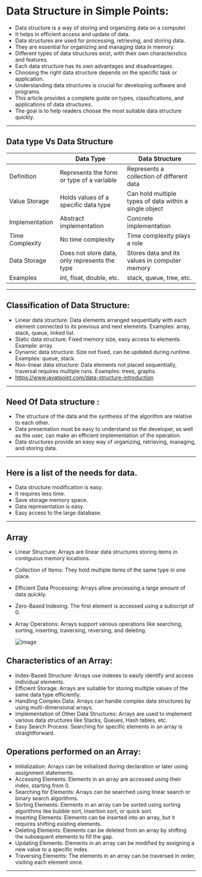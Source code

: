 # Data Structure in Simple Points:

- Data structure is a way of storing and organizing data on a computer.
- It helps in efficient access and update of data.
- Data structures are used for processing, retrieving, and storing data.
- They are essential for organizing and managing data in memory.
- Different types of data structures exist, with their own characteristics and features.
- Each data structure has its own advantages and disadvantages.
- Choosing the right data structure depends on the specific task or application.
- Understanding data structures is crucial for developing software and programs.
- This article provides a complete guide on types, classifications, and applications of data structures.
- The goal is to help readers choose the most suitable data structure quickly.

**********

## Data type Vs Data Structure

| | Data Type | Data Structure |
|---|---|---|
| Definition            | Represents the form or type of a variable                       | Represents a collection of different data                      |
| Value Storage         | Holds values of a specific data type                            | Can hold multiple types of data within a single object         |
| Implementation        | Abstract implementation                                       | Concrete implementation                                      |
| Time Complexity       | No time complexity                                            | Time complexity plays a role                                 |
| Data Storage          | Does not store data, only represents the type                   | Stores data and its values in computer memory                 |
| Examples              | int, float, double, etc.                                      | stack, queue, tree, etc.                                      |

**********

## Classification of Data Structure:

- Linear data structure: Data elements arranged sequentially with each element connected to its previous and next elements. Examples: array, stack, queue, linked list.
- Static data structure: Fixed memory size, easy access to elements. Example: array.
- Dynamic data structure: Size not fixed, can be updated during runtime. Examples: queue, stack.
- Non-linear data structure: Data elements not placed sequentially, traversal requires multiple runs. Examples: trees, graphs.
- https://www.javatpoint.com/data-structure-introduction

**********

## Need Of Data structure :
- The structure of the data and the synthesis of the algorithm are relative to each other.
- Data presentation must be easy to understand so the developer, as well as the user, can make an efficient implementation of the operation.
- Data structures provide an easy way of organizing, retrieving, managing, and storing data.

**********

## Here is a list of the needs for data.
- Data structure modification is easy. 
- It requires less time.
- Save storage memory space.
- Data representation is easy.
- Easy access to the large database.

**********

## Array

- Linear Structure: Arrays are linear data structures storing items in contiguous memory locations.
- Collection of Items: They hold multiple items of the same type in one place.
- Efficient Data Processing: Arrays allow processing a large amount of data quickly.
- Zero-Based Indexing: The first element is accessed using a subscript of 0.
- Array Operations: Arrays support various operations like searching, sorting, inserting, traversing, reversing, and deleting.

  ![image](https://github.com/shahbazalamjobs/Data-Structure-and-Algorithms/assets/125631878/440634a3-532e-4268-bd48-d90f40de4a40)

## Characteristics of an Array:

- Index-Based Structure: Arrays use indexes to easily identify and access individual elements.
- Efficient Storage: Arrays are suitable for storing multiple values of the same data type efficiently.
- Handling Complex Data: Arrays can handle complex data structures by using multi-dimensional arrays.
- Implementation of Other Data Structures: Arrays are used to implement various data structures like Stacks, Queues, Hash tables, etc.
- Easy Search Process: Searching for specific elements in an array is straightforward.

## Operations performed on an Array:

- Initialization: Arrays can be initialized during declaration or later using assignment statements.
- Accessing Elements: Elements in an array are accessed using their index, starting from 0.
- Searching for Elements: Arrays can be searched using linear search or binary search algorithms.
- Sorting Elements: Elements in an array can be sorted using sorting algorithms like bubble sort, insertion sort, or quick sort.
- Inserting Elements: Elements can be inserted into an array, but it requires shifting existing elements.
- Deleting Elements: Elements can be deleted from an array by shifting the subsequent elements to fill the gap.
- Updating Elements: Elements in an array can be modified by assigning a new value to a specific index.
- Traversing Elements: The elements in an array can be traversed in order, visiting each element once.

**********




